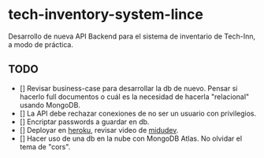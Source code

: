 # tech-inventory-system-lince

Desarrollo de nueva API Backend para el sistema de inventario de Tech-Inn, a modo de práctica.

## TODO

- [] Revisar business-case para desarrollar la db de nuevo. Pensar si hacerlo full documentos o cuál es la necesidad de hacerla "relacional" usando MongoDB.
- [] La API debe rechazar conexiones de no ser un usuario con privilegios.
- [] Encriptar passwords a guardar en db.
- [] Deployar en [heroku](https://www.heroku.com/), revisar video de [midudev](https://www.youtube.com/watch?v=ep_plUeKV1Y&list=PLV8x_i1fqBw0Kn_fBIZTa3wS_VZAqddX7&index=7&t=1746s).
- [] Hacer uso de una db en la nube con MongoDB Atlas. No olvidar el tema de "cors".
